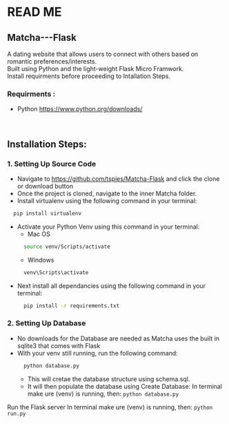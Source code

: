 # READ ME

## Matcha---Flask
A dating website that allows users to connect with others based on romantic preferences/interests.<br>
Built using Python and the light-weight Flask Micro Framwork.<br>
Install requirments before proceeding to Intallation Steps.

### Requirments :
- Python https://www.python.org/downloads/<br>
<br>

## Installation Steps:

### 1. Setting Up Source Code
  - Navigate to https://github.com/tspies/Matcha-Flask and click the clone or download button
  - Once the project is cloned, navigate to the inner Matcha folder.
  - Install virtualenv using the following command in your terminal:
  ```bash
    pip install virtualenv
  ```
  - Activate your Python Venv using this command in your terminal:
    - Mac OS
    ```bash
      source venv/Scripts/activate
    ```
    - Windows
    ```bash
      venv\Scripts\activate
    ```
  - Next install all dependancies using the following command in your terminal:
    ```bash
      pip install -r requirements.txt
    ```
### 2. Setting Up Database
  - No downloads for the Database are needed as Matcha uses the built in sqlite3 that comes with Flask<br>
  - With your venv still running, run the following command:
    ```bash
      python database.py
    ```
    - This will cretae the database structure using schema.sql.
    - It will then populate the database using
Create Database:
In terminal make ure (venv) is running, then:
`python database.py`

Run the Flask server
In terminal make ure (venv) is running, then:
`python run.py` 


